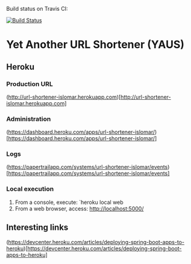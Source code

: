 Build status on Travis CI:

[![Build Status](https://travis-ci.org/islomar/url-shortener.svg)](https://travis-ci.org/islomar/url-shortener)

# Yet Another URL Shortener (YAUS)


## Heroku 

### Production URL
(http://url-shortener-islomar.herokuapp.com)[http://url-shortener-islomar.herokuapp.com]

### Administration
(https://dashboard.heroku.com/apps/url-shortener-islomar/)[https://dashboard.heroku.com/apps/url-shortener-islomar/]

### Logs
(https://papertrailapp.com/systems/url-shortener-islomar/events)[https://papertrailapp.com/systems/url-shortener-islomar/events]

### Local execution
1. From a console, execute: `heroku local web
2. From a web browser, access: [http://localhost:5000/](http://localhost:5000/)


## Interesting links
(https://devcenter.heroku.com/articles/deploying-spring-boot-apps-to-heroku)[https://devcenter.heroku.com/articles/deploying-spring-boot-apps-to-heroku]
